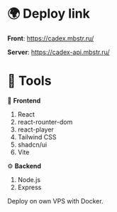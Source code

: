 # 🌍 Deploy link

**Front**: https://cadex.mbstr.ru/

**Server**: https://cadex-api.mbstr.ru/

# 🧰 Tools

🎨 **Frontend**

1. React
2. react-rounter-dom
3. react-player
4. Tailwind CSS
5. shadcn/ui
6. Vite

⚙ **Backend**

1. Node.js
2. Express

Deploy on own VPS with Docker.

